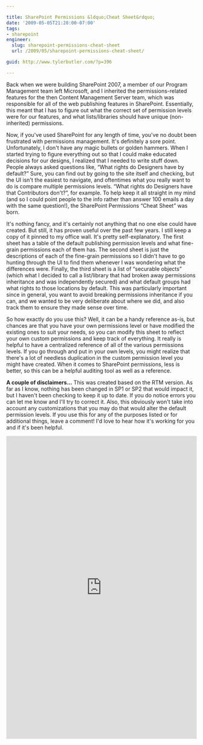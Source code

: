 ```yaml
---

title: SharePoint Permissions &ldquo;Cheat Sheet&rdquo;
date: '2009-05-05T21:28:00-07:00'
tags:
- sharepoint
engineer:
  slug: sharepoint-permissions-cheat-sheet
  url: /2009/05/sharepoint-permissions-cheat-sheet/

guid: http://www.tylerbutler.com/?p=396

---
```


Back when we were building SharePoint 2007, a member of our Program Management
team left Microsoft, and I inherited the permissions-related features for the
then Content Management Server team, which was responsible for all of the web
publishing features in SharePoint. Essentially, this meant that I has to
figure out what the correct set of permission levels were for our features,
and what lists/libraries should have unique (non-inherited) permissions.

Now, if you've used SharePoint for any length of time, you've no doubt been
frustrated with permissions management. It's definitely a sore point.
Unfortunately, I don't have any magic bullets or golden hammers. When I
started trying to figure everything out so that I could make educated
decisions for our designs, I realized that I needed to write stuff down.
People always asked questions like, “What rights do Designers have by
default?” Sure, you can find out by going to the site itself and checking, but
the UI isn't the easiest to navigate, and oftentimes what you really want to
do is compare multiple permissions levels. “What rights do Designers have that
Contributors don't?”, for example. To help keep it all straight in my mind
(and so I could point people to the info rather than answer 100 emails a day
with the same question!), the SharePoint Permissions “Cheat Sheet” was born.

It's nothing fancy, and it's certainly not anything that no one else could
have created. But still, it has proven useful over the past few years. I still
keep a copy of it pinned to my office wall. It's pretty self-explanatory. The
first sheet has a table of the default publishing permission levels and what
fine-grain permissions each of them has. The second sheet is just the
descriptions of each of the fine-grain permissions so I didn't have to go
hunting through the UI to find them whenever I was wondering what the
differences were. Finally, the third sheet is a list of “securable objects”
(which what I decided to call a list/library that had broken away permissions
inheritance and was independently secured) and what default groups had what
rights to those locations by default. This was particularly important since in
general, you want to avoid breaking permissions inheritance if you can, and we
wanted to be very deliberate about where we did, and also track them to ensure
they made sense over time.

So how exactly do you use this? Well, it can be a
handy reference as-is, but chances are that you have your own permissions
level or have modified the existing ones to suit your needs, so you can modify
this sheet to reflect your own custom permissions and keep track of
everything. It really is helpful to have a centralized reference of all of the
various permissions levels. If you go through and put in your own levels, you
might realize that there's a lot of needless duplication in the custom
permission level you might have created. When it comes to SharePoint
permissions, less is better, so this can be a helpful auditing tool as well as
a reference.

**A couple of disclaimers...** This was created based on the RTM
version. As far as I know, nothing has been changed in SP1 or SP2 that would
impact it, but I haven't been checking to keep it up to date. If you do notice
errors you can let me know and I'll try to correct it. Also, this obviously
won't take into account any customizations that you may do that would alter
the default permission levels. If you use this for any of the purposes listed
or for additional things, leave a comment! I'd love to hear how it's working
for you and if it's been helpful.

<iframe width="100%" height="800" frameborder="0" scrolling="no" src="https://skydrive.live.com/embed?cid=016388EDBC1188FA&resid=16388EDBC1188FA%211657&authkey=AO9sXmDvE0c07ZA&em=2&wdHideGridlines=True&wdHideHeaders=True&wdDownloadButton=True"></iframe>

